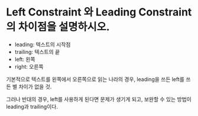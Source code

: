 # Left Constraint 와 Leading Constraint 의 차이점을 설명하시오.

- leading: 텍스트의 시작점
- trailing: 텍스트의 끝
- left: 왼쪽
- right: 오른쪽

기본적으로 텍스트를 왼쪽에서 오른쪽으로 읽는 나라의 경우, leading을 쓰든 left를 쓰든 별 차이가 없을 것.

그러나 반대의 경우, left를 사용하게 된다면 문제가 생기게 되고, 보완할 수 있는 방법이 leading과 trailing이다.
